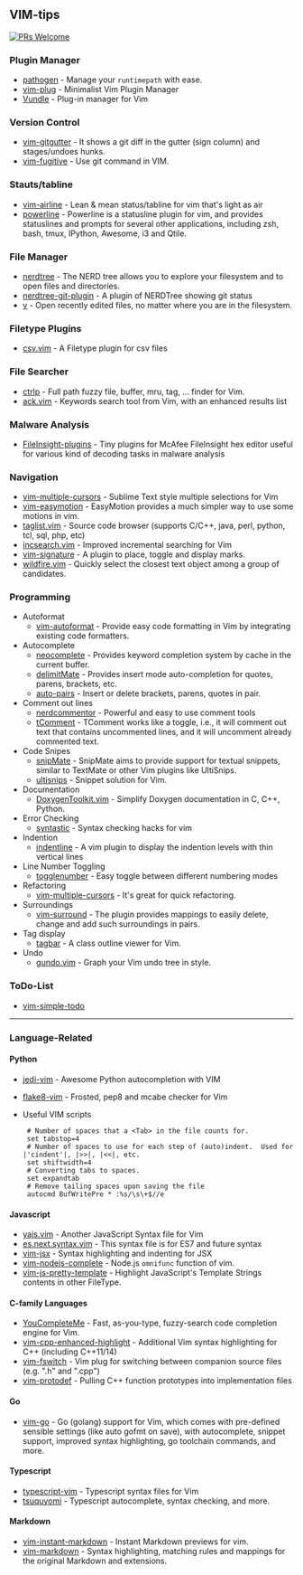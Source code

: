 ## VIM-tips

[![PRs Welcome](https://img.shields.io/badge/PRs-welcome-brightgreen.svg?style=flat-square)](http://makeapullrequest.com)

### Plugin Manager
* [pathogen](https://github.com/tpope/vim-pathogen) - Manage your `runtimepath` with ease.
* [vim-plug](https://github.com/junegunn/vim-plug) - Minimalist Vim Plugin Manager
* [Vundle](https://github.com/VundleVim/Vundle.vim) - Plug-in manager for Vim

### Version Control
* [vim-gitgutter](https://github.com/airblade/vim-gitgutter) - It shows a git diff in the gutter (sign column) and stages/undoes hunks.
* [vim-fugitive](https://github.com/tpope/vim-fugitive) - Use git command in VIM.

### Stauts/tabline
* [vim-airline](https://github.com/vim-airline/vim-airline) - Lean & mean status/tabline for vim that's light as air
* [powerline](https://github.com/powerline/powerline) - Powerline is a statusline plugin for vim, and provides statuslines and prompts for several other applications, including zsh, bash, tmux, IPython, Awesome, i3 and Qtile.

### File Manager
* [nerdtree](https://github.com/scrooloose/nerdtree) - The NERD tree allows you to explore your filesystem and to open files and directories.
* [nerdtree-git-plugin](https://github.com/Xuyuanp/nerdtree-git-plugin) - A plugin of NERDTree showing git status
* [v](https://github.com/rupa/v) - Open recently edited files, no matter where you are in the filesystem.

### Filetype Plugins
* [csv.vim](https://github.com/chrisbra/csv.vim) - A Filetype plugin for csv files

### File Searcher
* [ctrlp](https://github.com/ctrlpvim/ctrlp.vim) - Full path fuzzy file, buffer, mru, tag, ... finder for Vim.
* [ack.vim](https://github.com/mileszs/ack.vim) - Keywords search tool from Vim, with an enhanced results list

### Malware Analysis
* [FileInsight-plugins](https://github.com/nmantani/FileInsight-plugins) - Tiny plugins for McAfee FileInsight hex editor useful for various kind of decoding tasks in malware analysis

### Navigation
* [vim-multiple-cursors](https://github.com/terryma/vim-multiple-cursors) - Sublime Text style multiple selections for Vim
* [vim-easymotion](https://github.com/easymotion/vim-easymotion) - EasyMotion provides a much simpler way to use some motions in vim.
* [taglist.vim](https://github.com/vim-scripts/taglist.vim) - Source code browser (supports C/C++, java, perl, python, tcl, sql, php, etc)
* [incsearch.vim](https://github.com/haya14busa/incsearch.vim) - Improved incremental searching for Vim
* [vim-signature](https://github.com/kshenoy/vim-signature) - A plugin to place, toggle and display marks.
* [wildfire.vim](https://github.com/gcmt/wildfire.vim) - Quickly select the closest text object among a group of candidates.

### Programming
* Autoformat
    * [vim-autoformat](https://github.com/Chiel92/vim-autoformat) - Provide easy code formatting in Vim by integrating existing code formatters.
* Autocomplete
    * [neocomplete](https://github.com/Shougo/neocomplete.vim) - Provides keyword completion system by cache in the current buffer.
    * [delimitMate](https://github.com/Raimondi/delimitMate) - Provides insert mode auto-completion for quotes, parens, brackets, etc.
    * [auto-pairs](https://github.com/jiangmiao/auto-pairs) - Insert or delete brackets, parens, quotes in pair.
* Comment out lines
    * [nerdcommentor](https://github.com/scrooloose/nerdcommenter) - Powerful and easy to use comment tools
    * [tComment](https://github.com/vim-scripts/tComment) - TComment works like a toggle, i.e., it will comment out text that contains uncommented lines, and it will uncomment already commented text.
* Code Snipes
    * [snipMate](https://github.com/garbas/vim-snipmate) - SnipMate aims to provide support for textual snippets, similar to TextMate or other Vim plugins like UltiSnips.
    * [ultisnips](https://github.com/SirVer/ultisnips) - Snippet solution for Vim.
* Documentation
    * [DoxygenToolkit.vim](http://www.vim.org/scripts/script.php?script_id=987) - Simplify Doxygen documentation in C, C++, Python.
* Error Checking
    * [syntastic](https://github.com/scrooloose/syntastic) - Syntax checking hacks for vim
* Indention
    * [indentline](https://github.com/Yggdroot/indentLine) - A vim plugin to display the indention levels with thin vertical lines
* Line Number Toggling
    * [togglenumber](https://github.com/vim-scripts/togglenumber) - Easy toggle between different numbering modes
* Refactoring
    * [vim-multiple-cursors](https://github.com/terryma/vim-multiple-cursors) - It's great for quick refactoring.
* Surroundings
    * [vim-surround](https://github.com/tpope/vim-surround) - The plugin provides mappings to easily delete, change and add such surroundings in pairs.
* Tag display
    * [tagbar](https://github.com/majutsushi/tagbar) - A class outline viewer for Vim.
* Undo
    * [gundo.vim](https://github.com/sjl/gundo.vim) - Graph your Vim undo tree in style.

### ToDo-List
* [vim-simple-todo](https://github.com/vitalk/vim-simple-todo)


---

### Language-Related
#### Python
* [jedi-vim](https://github.com/davidhalter/jedi-vim) - Awesome Python autocompletion with VIM
* [flake8-vim](https://github.com/andviro/flake8-vim) - Frosted, pep8 and mcabe checker for Vim
* Useful VIM scripts

   ```
    # Number of spaces that a <Tab> in the file counts for.
    set tabstop=4
    # Number of spaces to use for each step of (auto)indent.  Used for |'cindent'|, |>>|, |<<|, etc.
    set shiftwidth=4
    # Converting tabs to spaces.
    set expandtab
    # Remove tailing spaces upon saving the file
    autocmd BufWritePre * :%s/\s\+$//e
   ```

#### Javascript
* [yajs.vim](https://github.com/othree/yajs.vim) - Another JavaScript Syntax file for Vim
* [es.next.syntax.vim](https://github.com/othree/es.next.syntax.vim) - This syntax file is for ES7 and future syntax
* [vim-jsx](https://github.com/mxw/vim-jsx) - Syntax highlighting and indenting for JSX
* [vim-nodejs-complete](https://github.com/myhere/vim-nodejs-complete) - Node.js `omnifunc` function of vim.
* [vim-js-pretty-template](https://github.com/Quramy/vim-js-pretty-template) - Highlight JavaScript's Template Strings contents in other FileType.

####  C-family Languages
* [YouCompleteMe](https://github.com/Valloric/YouCompleteMe) - Fast, as-you-type, fuzzy-search code completion engine for Vim.
* [vim-cpp-enhanced-highlight](https://github.com/octol/vim-cpp-enhanced-highlight) - Additional Vim syntax highlighting for C++ (including C++11/14)
* [vim-fswitch](https://github.com/derekwyatt/vim-fswitch) - Vim plug for switching between companion source files (e.g. ".h" and ".cpp")
* [vim-protodef](https://github.com/derekwyatt/vim-protodef) -  Pulling C++ function prototypes into implementation files

#### Go
* [vim-go](https://github.com/fatih/vim-go) - Go (golang) support for Vim, which comes with pre-defined sensible settings (like auto gofmt on save), with autocomplete, snippet support, improved syntax highlighting, go toolchain commands, and more.

#### Typescript
* [typescript-vim](https://github.com/leafgarland/typescript-vim) - Typescript syntax files for Vim
* [tsuquyomi](https://github.com/Quramy/tsuquyomi) - Typescript autocomplete, syntax checking, and more.

#### Markdown
* [vim-instant-markdown](https://github.com/suan/vim-instant-markdown) - Instant Markdown previews for vim.
* [vim-markdown](https://github.com/plasticboy/vim-markdown) - Syntax highlighting, matching rules and mappings for the original Markdown and extensions.
